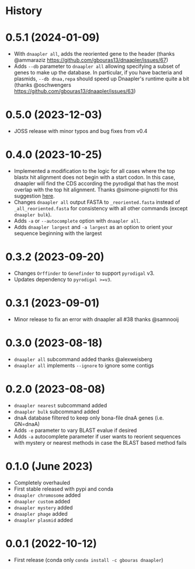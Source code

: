 # History

# 0.5.1 (2024-01-09)

* With `dnaapler all`, adds the reoriented gene to the header (thanks @ammaraziz https://github.com/gbouras13/dnaapler/issues/67)
* Adds `--db` parameter to `dnaapler all`  allowing specifying a subset of genes to make up the database. In particular, if you have bacteria and plasmids, `--db dnaa,repa` should speed up Dnaapler's runtime quite a bit (thanks @oschwengers https://github.com/gbouras13/dnaapler/issues/63)

# 0.5.0 (2023-12-03)

* JOSS release with minor typos and bug fixes from v0.4

# 0.4.0 (2023-10-25)

* Implemented a modification to the logic for all cases where the top blastx hit alignment does not begin with a start codon. In this case, dnaapler will find the CDS according the pyrodigal that has the most overlap with the top hit alignment. Thanks @simone-pignotti for this suggestion [here](https://github.com/gbouras13/dnaapler/issues/44).
* Changes `dnaapler all` output FASTA to `_reoriented.fasta` instead of `_all_reoriented.fasta` for consistency with all other commands (except `dnaapler bulk`).
* Adds `-a` or `--autocomplete` option with `dnaapler all`.
* Adds `dnaapler largest` and `-a largest` as an option to orient your sequence beginning with the largest 

# 0.3.2 (2023-09-20)

* Changes `Orffinder` to `Genefinder`  to support `pyrodigal` v3.
* Updates dependency to `pyrodigal >=v3`.

# 0.3.1 (2023-09-01)

* Minor release to fix an error with dnaapler all #38 thanks @samnooij

# 0.3.0 (2023-08-18)

* `dnaapler all` subcommand added thanks @alexweisberg
* `dnaapler all` implements `--ignore` to ignore some contigs


# 0.2.0 (2023-08-08)

* `dnaapler nearest` subcommand added
* `dnaapler bulk` subcommand added
* dnaA database filtered to keep only bona-file dnaA genes (i.e. GN=dnaA)
* Adds `-e` parameter to vary BLAST evalue if desired
* Adds `-a` autocomplete parameter if user wants to reorient sequences with mystery or nearest methods in case the BLAST based method fails

# 0.1.0 (June 2023)

* Completely overhauled
* First stable released with pypi and conda 
* `dnaapler chromosome` added
* `dnaapler custom` added
* `dnaapler mystery` added 
* `dnaapler phage` added
* `dnaapler plasmid` added


# 0.0.1 (2022-10-12)

* First release (conda only `conda install -c gbouras dnaapler`)
